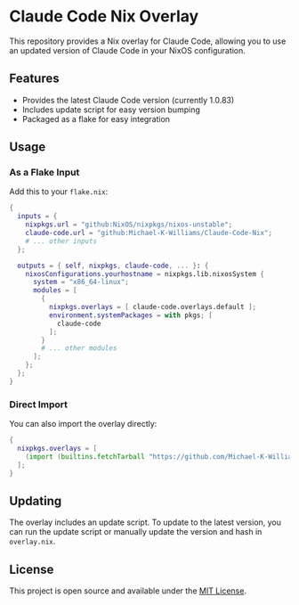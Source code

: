 # Claude Code Nix Overlay

This repository provides a Nix overlay for Claude Code, allowing you to use an updated version of Claude Code in your NixOS configuration.

## Features

- Provides the latest Claude Code version (currently 1.0.83)
- Includes update script for easy version bumping
- Packaged as a flake for easy integration

## Usage

### As a Flake Input

Add this to your `flake.nix`:

```nix
{
  inputs = {
    nixpkgs.url = "github:NixOS/nixpkgs/nixos-unstable";
    claude-code.url = "github:Michael-K-Williams/Claude-Code-Nix";
    # ... other inputs
  };

  outputs = { self, nixpkgs, claude-code, ... }: {
    nixosConfigurations.yourhostname = nixpkgs.lib.nixosSystem {
      system = "x86_64-linux";
      modules = [
        {
          nixpkgs.overlays = [ claude-code.overlays.default ];
          environment.systemPackages = with pkgs; [
            claude-code
          ];
        }
        # ... other modules
      ];
    };
  };
}
```

### Direct Import

You can also import the overlay directly:

```nix
{
  nixpkgs.overlays = [ 
    (import (builtins.fetchTarball "https://github.com/Michael-K-Williams/Claude-Code-Nix/archive/main.tar.gz"))
  ];
}
```

## Updating

The overlay includes an update script. To update to the latest version, you can run the update script or manually update the version and hash in `overlay.nix`.

## License

This project is open source and available under the [MIT License](LICENSE).
